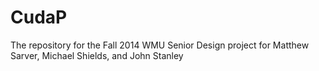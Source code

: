 CudaP
=====

The repository for the Fall 2014 WMU Senior Design project for Matthew Sarver, Michael Shields, and John Stanley
